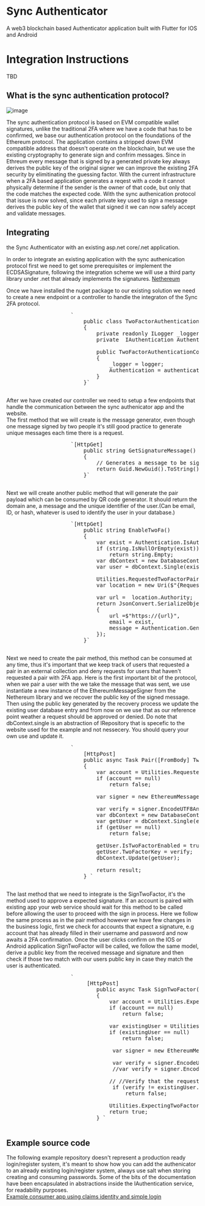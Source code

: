 # Sync Authenticator

A web3 blockchain based Authenticator application built with Flutter for IOS and Android

# Integration Instructions
TBD 

 ## What is the sync authentication protocol?

![image](https://user-images.githubusercontent.com/49519924/208661505-ecf4503f-7c78-4a01-89c3-c90897997292.png)



The sync authentication protocol is based on EVM compatible wallet signatures, unlike the traditional 2FA where we have a code that has to be confirmed, we base our authentication protocol on the foundations of the Ethereum protocol. The application contains a stripped down EVM compatible address that doesn't operate on the blockchain, but we use the existing cryptography to generate sign and confrim messages. Since in Ethreum every message that is signed by a generated private key always derives the public key of the original signer we can improve the existing 2FA security by elimitinating the guessing factor. With the current infrastructure when a 2FA based application generates a reqest with a code it cannot physically determine if the sender is the owner of that code, but only that the code matches the expected code. With the sync authenication protocol that issue is now solved, since each private key used to sign a message derives the public key of the wallet that signed it we can now safely accept and validate messages.

## Integrating

the Sync Authenticator with an existing asp.net core/.net application.

In order to integrate an existing application with the sync authenication protocol first we need to get some prerequisites or implement the ECDSASignature, following the integration scheme we will use a third party library under .net that already implements the signatures. [Nethereum](https://www.nuget.org/packages/Nethereum.Web3)

Once we have installed the nuget package to our existing solution we need to create a new endpoint or a controller to handle the integraton of the Sync 2FA protocol.

<pre>                    `
                        public class TwoFactorAuthenticationController : Controller
                        {
                            private readonly ILogger <homecontroller>_logger;
                            private  IAuthentication Authentication { get; set; }

                            public TwoFactorAuthenticationController(ILogger <homecontroller>logger, IAuthentication authentication)
                            {
                                _logger = logger;
                                Authentication = authentication;
                            }
                        }</homecontroller></homecontroller>`
                </pre>

After we have created our controller we need to setup a few endpoints that handle the communication between the sync authenicator app and the website.  
The first method that we will create is the message generator, even though one message signed by two people it's still good practice to generate unique messages each time there is a request.

<pre>                    `[HttpGet]
                        public string GetSignatureMessage()
                        {
                            // Generates a message to be signed by web3 account.
                            return Guid.NewGuid().ToString().Replace("-","");
                        }` 
                </pre>

Next we will create another public method that will generate the pair payload which can be consumed by QR code generator. It should return the domain ane, a message and the unique identifier of the user.(Can be email, ID, or hash, whatever is used to identify the user in your database.)

<pre>                    `[HttpGet]
                        public string EnableTwoFa()
                        {
                            var exist = Authentication.IsAuthenticated(User);
                            if (string.IsNullOrEmpty(exist))
                                return string.Empty;
                            var dbContext = new DatabaseContext();
                            var user = dbContext.Single(exist);

                            Utilities.RequestedTwoFactorPairs.Add(user);
                            var location = new Uri($"{Request.Scheme}://{Request.Host}{Request.Path}{Request.QueryString}");

                            var url =  location.Authority;
                            return JsonConvert.SerializeObject(new TwoFaRegisterCode
                            {
                                url =$"https://{url}",
                                email = exist,
                                message = Authentication.GenerateSignatureRequest()
                            });
                        }` 
                </pre>

Next we need to create the pair method, this method can be consumed at any time, thus it's important that we keep track of users that requested a pair in an external collection and deny requests for users that haven't requested a pair with 2FA app. Here is the first important bit of the protocol, when we pair a user with the we take the message that was sent, we use instantiate a new instance of the EthereumMessageSigner from the Nethereum library and we recover the public key of the signed message. Then using the public key generated by the recovery process we update the existing user database entry and from now on we use that as our reference point weather a request should be approved or denied. Do note that dbContext.single is an abstraction of IRepository that is specefic to the website used for the example and not nessecery. You should query your own use and update it.

<pre>                    `
                        [HttpPost]
                        public async Task <bool>Pair([FromBody] TwoFactorRequest dto)
                        {
                            var account = Utilities.RequestedTwoFactorPairs.FirstOrDefault(x => x.Email == dto.Email);
                            if (account == null)
                                return false;

                            var signer = new EthereumMessageSigner();

                            var verify = signer.EncodeUTF8AndEcRecover(message, signature);
                            var dbContext = new DatabaseContext();
                            var getUser = dbContext.Single(email);
                            if (getUser == null)
                                return false;

                            getUser.IsTwoFactorEnabled = true;
                            getUser.TwoFactorKey = verify;
                            dbContext.Update(getUser);

                            return result;
                        }</bool> `
                </pre>

The last method that we need to integrate is the SignTwoFactor, it's the method used to approve a expected signature. If an account is paired with existing app your web service should wait for this method to be called before allowing the user to proceed with the sign in process. Here we follow the same process as in the pair method however we have few changes in the business logic, first we check for accounts that expect a signature, e.g account that has already filled in their username and password and now awaits a 2FA confirmation. Once the user clicks confirm on the IOS or Android application SignTwoFactor will be called, we follow the same model, derive a public key from the received message and signature and then check if those two match with our users public key in case they match the user is authenticated.

<pre>                    `
                         [HttpPost]
                            public async Task <bool>SignTwoFactor([FromBody] TwoFactorRequest dto)
                            {
                                var account = Utilities.ExpectingTwoFactorSignature.FirstOrDefault(x => x.Account.Email == dto.Email);
                                if (account == null)
                                    return false;

                                var existingUser = Utilities.ExpectingTwoFactorSignature.FirstOrDefault(x => x.Account.Email == request.Email);
                                if (existingUser == null)
                                    return false;

                                 var signer = new EthereumMessageSigner();

                                 var verify = signer.EncodeUTF8AndEcRecover(request.Message, request.Signed);
                                 //var verify = signer.EncodeUTF8AndEcRecover(request.Message, request.Signed);

                                // //Verify that the requester owns the account.
                                 if (verify != existingUser.Account.TwoFactorKey)
                                     return false;

                                Utilities.ExpectingTwoFactorSignature.FirstOrDefault(x => x.Account.Email == request.Email).Confirmed = true;
                                return true;
                            }</bool> `
                </pre>

## Example source code

The following example repository doesn't represent a production ready login/register system, it's meant to show how you can add the authenicator to an already existing login/register system, always use salt when storing creating and consuming passwords. Some of the bits of the documentation have been encapsulated in abstractions inside the IAuthentication service, for readability purposes.  
[Example consumer app using claims identity and simple login](https://github.com/KristiforMilchev/sync-authenticator-dotnet-7-consumer)
